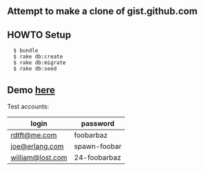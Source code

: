 ## Attempt to make a clone of gist.github.com

HOWTO Setup
---
```
  $ bundle
  $ rake db:create
  $ rake db:migrate
  $ rake db:seed
```

Demo [here](http://gist-farm.herokuapp.com/)
---
Test accounts:

|login|password|
|-----------------|-------------|
|rdtft@me.com     | foobarbaz   |
|joe@erlang.com   | spawn-foobar|
|william@lost.com | 24-foobarbaz|
